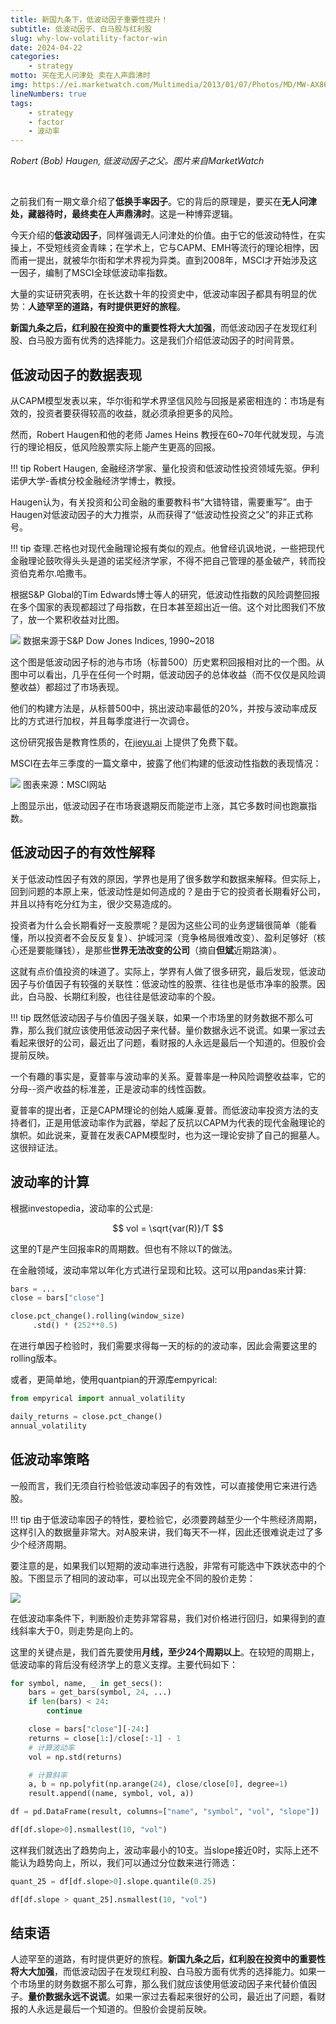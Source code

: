 ```yaml
---
title: 新国九条下，低波动因子重要性提升！
subtitle: 低波动因子、白马股与红利股
slug: why-low-volatility-factor-win
date: 2024-04-22
categories:
    - strategy
motto: 买在无人问津处 卖在人声鼎沸时
img: https://ei.marketwatch.com/Multimedia/2013/01/07/Photos/MD/MW-AX868_haugen_20130107141040_MD.jpg
lineNumbers: true
tags: 
    - strategy
    - factor
    - 波动率
---
```


_Robert (Bob) Haugen, 低波动因子之父。图片来自MarketWatch_

<br>

之前我们有一期文章介绍了**低换手率因子**。它的背后的原理是，要买在**无人问津处，藏器待时，最终卖在人声鼎沸时**。这是一种博弈逻辑。

今天介绍的**低波动因子**，同样强调无人问津处的价值。由于它的低波动特性，在实操上，不受短线资金青睐；在学术上，它与CAPM、EMH等流行的理论相悖，因而甫一提出，就被华尔街和学术界视为异类。直到2008年，MSCI才开始涉及这一因子，编制了MSCI全球低波动率指数。

大量的实证研究表明，<!--比如Pim van Vliet博士（他在荷兰管理一家共同基金）与MSCI的全球低波动指数都证明，-->在长达数十年的投资史中，低波动率因子都具有明显的优势：**人迹罕至的道路，有时提供更好的旅程**。

**新国九条之后，红利股在投资中的重要性将大大加强**，而低波动因子在发现红利股、白马股方面有优秀的选择能力。这是我们介绍低波动因子的时间背景。



<!--这篇文章除了从学术的角度，起底围绕低波动率的学术之争之外，也将介绍低波动率因子的优秀的历史实证表现、以及如何构建低波动率因子票池并进行优化。-->

<!--
历史故事
低波动率选股
淘汰向下的股
-->

## 低波动因子的数据表现

从CAPM模型发表以来，华尔街和学术界坚信风险与回报是紧密相连的：市场是有效的，投资者要获得较高的收益，就必须承担更多的风险。

然而，Robert Haugen和他的老师 James Heins 教授在60~70年代就发现，与流行的理论相反，低风险股票实际上能产生更高的回报。

!!! tip
    Robert Haugen, 金融经济学家、量化投资和低波动性投资领域先驱。伊利诺伊大学-香槟分校金融经济学博士，教授。

Haugen认为，有关投资和公司金融的重要教科书“大错特错，需要重写”。由于Haugen对低波动因子的大力推崇，从而获得了“低波动性投资之父”的非正式称号。

!!! tip
    查理.芒格也对现代金融理论报有类似的观点。他曾经讥讽地说，一些把现代金融理论鼓吹得头头是道的诺奖经济学家，不得不把自己管理的基金破产，转而投资伯克希尔.哈撒韦。



根据S&P Global的Tim Edwards博士等人的研究，低波动性指数的风险调整回报在多个国家的表现都超过了母指数，在日本甚至超出近一倍。这个对比图我们不放了，放一个累积收益对比图。


![](https://images.jieyu.ai/images/2024/04/s&p-low-vol-vs-market.jpg)
<cap>数据来源于S&P Dow Jones Indices, 1990~2018</cap>

这个图是低波动因子标的池与市场（标普500）历史累积回报相对比的一个图。从图中可以看出，几乎在任何一个时期，低波动因子的总体收益（而不仅仅是风险调整收益）都超过了市场表现。

他们的构建方法是，从标普500中，挑出波动率最低的20%，并按与波动率成反比的方式进行加权，并且每季度进行一次调仓。

这份研究报告是教育性质的，在[jieyu.ai](/assets/ebooks/education-low-volatility-a-practitioners-guide.pdf) 上提供了免费下载。



MSCI在去年三季度的一篇文章中，披露了他们构建的低波动性指数的表现情况：

![](https://images.jieyu.ai/images/2024/04/msci-low-vol.jpg)
<cap>图表来源：MSCI网站</cap>

上图显示出，低波动因子在市场衰退期反而能逆市上涨，其它多数时间也跑赢指数。

## 低波动因子的有效性解释

关于低波动性因子有效的原因，学界也是用了很多数学和数据来解释。但实际上，回到问题的本原上来，低波动性是如何造成的？是由于它的投资者长期看好公司，并且以持有吃分红为主，很少交易造成的。



投资者为什么会长期看好一支股票呢？是因为这些公司的业务逻辑很简单（能看懂，所以投资者不会反反复复）、护城河深（竞争格局很难改变）、盈利足够好（核心还是要能赚钱），是那些**世界无法改变的公司**（摘自**但斌**近期路演）。

这就有点价值投资的味道了。实际上，学界有人做了很多研究，最后发现，低波动因子与价值因子有较强的关联性：低波动性的股票、往往也是低市净率的股票。因此，白马股、长期红利股，也往往是低波动率的个股。

!!! tip
    既然低波动因子与价值因子强关联，如果一个市场里的财务数据不那么可靠，那么我们就应该使用低波动因子来代替。量价数据永远不说谎。如果一家过去看起来很好的公司，最近出了问题，看财报的人永远是最后一个知道的。但股价会提前反映。

一个有趣的事实是，夏普率与波动率的关系。夏普率是一种风险调整收益率，它的分母--资产收益的标准差，正是波动率的线性函数。

夏普率的提出者，正是CAPM理论的创始人威廉.夏普。而低波动率投资方法的支持者们，正是用低波动率作为武器，举起了反抗以CAPM为代表的现代金融理论的旗帜。如此说来，夏普在发表CAPM模型时，也为这一理论安排了自己的掘墓人。这很辩证法。



## 波动率的计算

根据investopedia，波动率的公式是:

$$
vol = \sqrt{var(R)}/T
$$


这里的T是产生回报率R的周期数。但也有不除以T的做法。

在金融领域，波动率常以年化方式进行呈现和比较。这可以用pandas来计算:

```python
bars = ...
close = bars["close"]

close.pct_change().rolling(window_size)
     .std() * (252**0.5)
```

在进行单因子检验时，我们需要求得每一天的标的的波动率，因此会需要这里的rolling版本。

或者，更简单地，使用quantpian的开源库empyrical:

```python
from empyrical import annual_volatility

daily_returns = close.pct_change()
annual_volatility
```



## 低波动率策略

一般而言，我们无须自行检验低波动率因子的有效性，可以直接使用它来进行选股。

!!! tip
    由于低波动率因子的特性，要检验它，必须要跨越至少一个牛熊经济周期，这样引入的数据量非常大。对A股来讲，我们每天不一样，因此还很难说走过了多少个经济周期。


要注意的是，如果我们以短期的波动率进行选股，非常有可能选中下跌状态中的个股。下图显示了相同的波动率，可以出现完全不同的股价走势：

![](https://images.jieyu.ai/images/2024/04/same-vol-different-trend.jpg)

在低波动率条件下，判断股价走势非常容易，我们对价格进行回归，如果得到的直线斜率大于0，则走势是向上的。



这里的关键点是，我们首先要使用**月线，至少24个周期以上**。在较短的周期上，低波动率的背后没有经济学上的意义支撑。主要代码如下：

```python
for symbol, name, _ in get_secs():
    bars = get_bars(symbol, 24, ...)
    if len(bars) < 24:
        continue

    close = bars["close"][-24:]
    returns = close[1:]/close[:-1] - 1
    # 计算波动率
    vol = np.std(returns)

    # 计算斜率
    a, b = np.polyfit(np.arange(24), close/close[0], degree=1)
    result.append((name, symbol, vol, a))

df = pd.DataFrame(result, columns=["name", "symbol", "vol", "slope"])

df[df.slope>0].nsmallest(10, "vol")
```

这样我们就选出了趋势向上，波动率最小的10支。当slope接近0时，实际上还不能认为趋势向上，所以，我们可以通过分位数来进行筛选：

```python
quant_25 = df[df.slope>0].slope.quantile(0.25)

df[df.slope > quant_25].nsmallest(10, "vol")
```



## 结束语

人迹罕至的道路，有时提供更好的旅程。**新国九条之后，红利股在投资中的重要性将大大加强**，而低波动因子在发现红利股、白马股方面有优秀的选择能力。如果一个市场里的财务数据不那么可靠，那么我们就应该使用低波动因子来代替价值因子。**量价数据永远不说谎**。如果一家过去看起来很好的公司，最近出了问题，看财报的人永远是最后一个知道的。但股价会提前反映。
